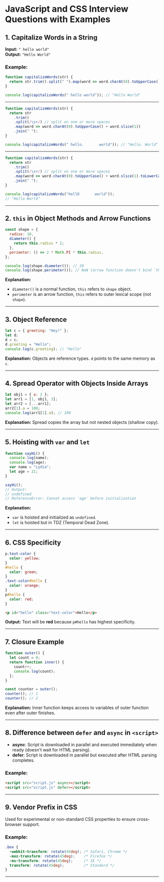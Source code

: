 
# JavaScript and CSS Interview Questions with Examples

## 1. Capitalize Words in a String
**Input:** `" hello world"`  
**Output:** `"Hello World"`

### Example:
```javascript
function capitalizeWords(str) {
  return str.trim().split(" ").map(word => word.charAt(0).toUpperCase() + word.slice(1)).join(" ");
}

console.log(capitalizeWords(" hello world")); // "Hello World"
```
---


```javascript
function capitalizeWords(str) {
  return str
    .trim()
    .split(/\s+/) // split on one or more spaces
    .map(word => word.charAt(0).toUpperCase() + word.slice(1))
    .join(" ");
}

console.log(capitalizeWords(" hello.       world")); // "Hello. World"
```

---
```javascript
function capitalizeWords(str) {
  return str
    .trim()
    .split(/\s+/) // split on one or more spaces
    .map(word => word.charAt(0).toUpperCase() + word.slice(1).toLowerCase())
    .join(" ");
}

console.log(capitalizeWords("hellO       world")); 
// "Hello World"

```
---

## 2. `this` in Object Methods and Arrow Functions
```javascript
const shape = {
  radius: 10,
  diameter() {
    return this.radius * 2;
  },
  perimeter: () => 2 * Math.PI * this.radius,
};

console.log(shape.diameter()); // 20
console.log(shape.perimeter()); // NaN (arrow function doesn't bind `this` to object)
```

**Explanation:**  
- `diameter()` is a normal function, `this` refers to `shape` object.  
- `perimeter` is an arrow function, `this` refers to outer lexical scope (not `shape`).

---

## 3. Object Reference
```javascript
let c = { greeting: "Hey!" };
let d;
d = c;
d.greeting = "Hello";
console.log(c.greeting); // "Hello"
```

**Explanation:** Objects are reference types. `d` points to the same memory as `c`.

---

## 4. Spread Operator with Objects Inside Arrays
```javascript
let obj1 = { a: 2 };
let arr1 = [1, obj1, 3];
let arr2 = [...arr1];
arr2[1].a = 100;
console.log(arr1[1].a); // 100
```

**Explanation:** Spread copies the array but not nested objects (shallow copy).

---

## 5. Hoisting with `var` and `let`
```javascript
function sayHi() {
  console.log(name);
  console.log(age);
  var name = "Lydia";
  let age = 21;
}

sayHi();
// Output:
// undefined
// ReferenceError: Cannot access 'age' before initialization
```

**Explanation:**  
- `var` is hoisted and initialized as `undefined`.  
- `let` is hoisted but in TDZ (Temporal Dead Zone).

---

## 6. CSS Specificity
```css
p.text-color {
  color: yellow;
}
#hello {
  color: green;
}
.text-color#hello {
  color: orange;
}
p#hello {
  color: red;
}
```
```html
<p id="hello" class="text-color">Hello</p>
```

**Output:** Text will be **red** because `p#hello` has highest specificity.

---

## 7. Closure Example
```javascript
function outer() {
  let count = 0;
  return function inner() {
    count++;
    console.log(count);
  };
}

const counter = outer();
counter(); // 1
counter(); // 2
```

**Explanation:** Inner function keeps access to variables of outer function even after outer finishes.

---

## 8. Difference between `defer` and `async` in `<script>`

- **async**: Script is downloaded in parallel and executed immediately when ready (doesn't wait for HTML parsing).  
- **defer**: Script is downloaded in parallel but executed after HTML parsing completes.

### Example:
```html
<script src="script.js" async></script>
<script src="script.js" defer></script>
```

---

## 9. Vendor Prefix in CSS
Used for experimental or non-standard CSS properties to ensure cross-browser support.

### Example:
```css
.box {
  -webkit-transform: rotate(45deg); /* Safari, Chrome */
  -moz-transform: rotate(45deg);    /* Firefox */
  -ms-transform: rotate(45deg);     /* IE */
  transform: rotate(45deg);         /* Standard */
}
```

---
